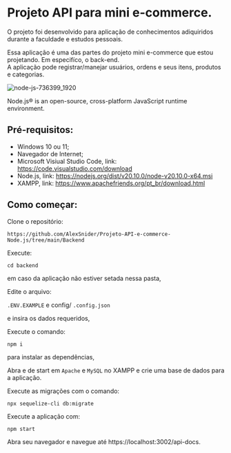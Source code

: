 # Projeto API para mini e-commerce.

O projeto foi desenvolvido para aplicação de conhecimentos adiquiridos durante a faculdade e estudos pessoais. <br/>

Essa aplicação é uma das partes do projeto mini e-commerce que estou projetando. Em especifíco, o back-end. <br/>
A aplicação pode registrar/manejar usuários, ordens e seus itens, produtos e categorias.

![node-js-736399_1920](https://github.com/AlexSnider/Projeto-API-e-commerce-Node.js/assets/103783575/18da5724-9985-4320-ae21-800a2ebfb092)

Node.js® is an open-source, cross-platform JavaScript runtime environment.


## Pré-requisitos:

* Windows 10 ou 11;
* Navegador de Internet;
* Microsoft Visiual Studio Code, link: https://code.visualstudio.com/download
* Node.js, link: https://nodejs.org/dist/v20.10.0/node-v20.10.0-x64.msi
* XAMPP, link: https://www.apachefriends.org/pt_br/download.html

## Como começar:

Clone o repositório:

```
https://github.com/AlexSnider/Projeto-API-e-commerce-Node.js/tree/main/Backend
```

Execute:
```
cd backend
```
em caso da aplicação não estiver setada nessa pasta,

Edite o arquivo:

`.ENV.EXAMPLE` e config/ `.config.json`

e insira os dados requeridos,

Execute o comando:
```
npm i
```
para instalar as dependências,

Abra e de start em `Apache` e `MySQL` no XAMPP e crie uma base de dados para a aplicação.

Execute as migrações com o comando:

```
npx sequelize-cli db:migrate
```

Execute a aplicação com:
```
npm start
```

Abra seu navegador e navegue até https://localhost:3002/api-docs.

